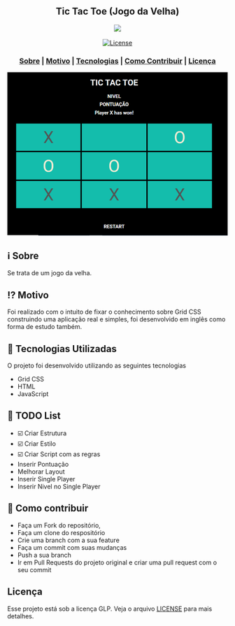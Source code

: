 <h2 align="center">
Tic Tac Toe (Jogo da Velha)
</h2>

<p align="center"> 
<img src="https://josevitorjr.github.io/tic-tac-toe/" width="300" heigth="300">
</p>

<p align="center">
  <a href="LICENSE" >
<img alt="License" src="https://img.shields.io/badge/license-GLP-%23F8952D">
  </a>
</p>

<h3 align="center">  
  <a href="#information_source-sobre">Sobre</a> |
  <a href="#interrobang-motivo">Motivo</a> | 
  <a href="#rocket-tecnologias-utilizadas">Tecnologias</a> | 
  <a href="#link-como-contribuir">Como Contribuir</a> | 
  <a href="#licença">Licença</a> 
</h3>

<img src="tic-tac-toe.png" width="1200">

## :information_source: Sobre

Se trata de um jogo da velha.

## :interrobang: Motivo

Foi realizado com o intuito de fixar o conhecimento sobre Grid CSS construindo uma aplicação real e simples, foi desenvolvido em inglês como forma de estudo também.

## :rocket: Tecnologias Utilizadas

O projeto foi desenvolvido utilizando as seguintes tecnologias

- Grid CSS
- HTML
- JavaScript

## :bookmark_tabs: TODO List

- :ballot_box_with_check: Criar Estrutura
- :ballot_box_with_check: Criar Estilo
- :ballot_box_with_check: Criar Script com as regras
- Inserir Pontuação
- Melhorar Layout
- Inserir Single Player
- Inserir Nivel no Single Player


## :link: Como contribuir

- Faça um Fork do repositório,
- Faça um clone do respositório
- Crie uma branch com a sua feature
- Faça um commit com suas mudanças
- Push a sua branch
- Ir em Pull Requests do projeto original e criar uma pull request com o seu commit

## Licença
Esse projeto está sob a licença GLP. Veja o arquivo [LICENSE](LICENSE) para mais detalhes.